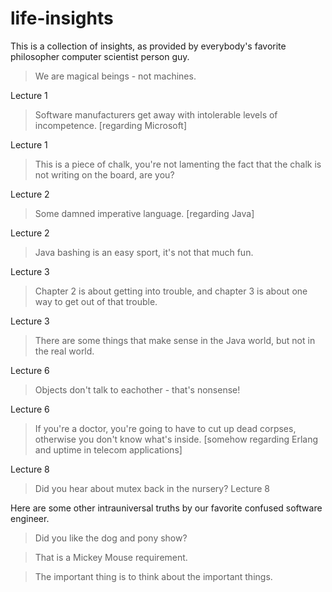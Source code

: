 # life-insights
This is a collection of insights, as provided by everybody's favorite philosopher computer scientist person guy.

> We are magical beings - not machines.

Lecture 1

> Software manufacturers get away with intolerable levels of incompetence. [regarding Microsoft]

Lecture 1

> This is a piece of chalk, you're not lamenting the fact that the chalk is not writing on the board, are you?

Lecture 2

> Some damned imperative language. [regarding Java]

Lecture 2

> Java bashing is an easy sport, it's not that much fun.

Lecture 3

> Chapter 2 is about getting into trouble, and chapter 3 is about one way to get out of that trouble.

Lecture 3

> There are some things that make sense in the Java world, but not in the real world.

Lecture 6

> Objects don't talk to eachother - that's nonsense!

Lecture 6

> If you're a doctor, you're going to have to cut up dead corpses, otherwise you don't know what's inside. [somehow regarding Erlang and uptime in telecom applications]

Lecture 8

> Did you hear about mutex back in the nursery?
Lecture 8

Here are some other intrauniversal truths by our favorite confused software engineer.

> Did you like the dog and pony show?

> That is a Mickey Mouse requirement.

> The important thing is to think about the important things.
